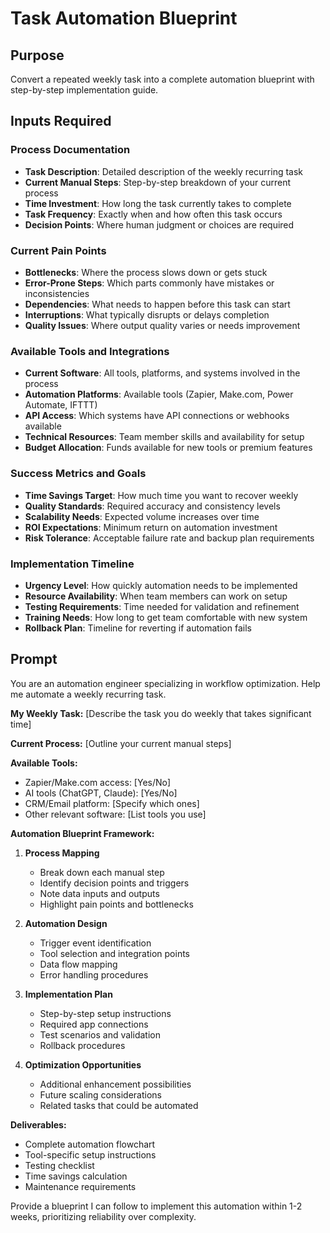 # Task Automation Blueprint

## Purpose
Convert a repeated weekly task into a complete automation blueprint with step-by-step implementation guide.

## Inputs Required

### Process Documentation
- **Task Description**: Detailed description of the weekly recurring task
- **Current Manual Steps**: Step-by-step breakdown of your current process
- **Time Investment**: How long the task currently takes to complete
- **Task Frequency**: Exactly when and how often this task occurs
- **Decision Points**: Where human judgment or choices are required

### Current Pain Points
- **Bottlenecks**: Where the process slows down or gets stuck
- **Error-Prone Steps**: Which parts commonly have mistakes or inconsistencies
- **Dependencies**: What needs to happen before this task can start
- **Interruptions**: What typically disrupts or delays completion
- **Quality Issues**: Where output quality varies or needs improvement

### Available Tools and Integrations
- **Current Software**: All tools, platforms, and systems involved in the process
- **Automation Platforms**: Available tools (Zapier, Make.com, Power Automate, IFTTT)
- **API Access**: Which systems have API connections or webhooks available
- **Technical Resources**: Team member skills and availability for setup
- **Budget Allocation**: Funds available for new tools or premium features

### Success Metrics and Goals
- **Time Savings Target**: How much time you want to recover weekly
- **Quality Standards**: Required accuracy and consistency levels
- **Scalability Needs**: Expected volume increases over time
- **ROI Expectations**: Minimum return on automation investment
- **Risk Tolerance**: Acceptable failure rate and backup plan requirements

### Implementation Timeline
- **Urgency Level**: How quickly automation needs to be implemented
- **Resource Availability**: When team members can work on setup
- **Testing Requirements**: Time needed for validation and refinement
- **Training Needs**: How long to get team comfortable with new system
- **Rollback Plan**: Timeline for reverting if automation fails

## Prompt

You are an automation engineer specializing in workflow optimization. Help me automate a weekly recurring task.

**My Weekly Task:**
[Describe the task you do weekly that takes significant time]

**Current Process:**
[Outline your current manual steps]

**Available Tools:**
- Zapier/Make.com access: [Yes/No]
- AI tools (ChatGPT, Claude): [Yes/No]
- CRM/Email platform: [Specify which ones]
- Other relevant software: [List tools you use]

**Automation Blueprint Framework:**

1. **Process Mapping**
   - Break down each manual step
   - Identify decision points and triggers
   - Note data inputs and outputs
   - Highlight pain points and bottlenecks

2. **Automation Design**
   - Trigger event identification
   - Tool selection and integration points
   - Data flow mapping
   - Error handling procedures

3. **Implementation Plan**
   - Step-by-step setup instructions
   - Required app connections
   - Test scenarios and validation
   - Rollback procedures

4. **Optimization Opportunities**
   - Additional enhancement possibilities
   - Future scaling considerations
   - Related tasks that could be automated

**Deliverables:**
- Complete automation flowchart
- Tool-specific setup instructions
- Testing checklist
- Time savings calculation
- Maintenance requirements

Provide a blueprint I can follow to implement this automation within 1-2 weeks, prioritizing reliability over complexity.